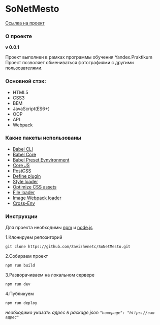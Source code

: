 # SoNetMesto   

[Ссылка на проект](https://zavizhenetc.github.io/SoNetMesto/)
### О проекте 
**v 0.0.1**

Проект выполнен в рамках программы  обучения Yandex.Praktikum
Проект позволяет обмениваться фотографиями с другими пользователями.
### Основной стэк:
- HTML5
- CSS3
- BEM
- JavaScript(ES6+)
- OOP
- API
- Webpack
### Какие пакеты использованы 
- [Babel CLI](https://babeljs.io/docs/en/babel-cli#docsNav)
- [Babel Core](https://babeljs.io/docs/en/babel-core)
- [Babel Preset Evnvironment](https://babeljs.io/docs/en/babel-preset-env#docsNav)
- [Сore JS](https://github.com/zloirock/core-js#readme)
- [PostCSS](https://postcss.org/)
- [Define plugin](https://webpack.js.org/plugins/define-plugin/)
- [Style loader](https://github.com/webpack-contrib/style-loader)
- [Optimize CSS assets](https://www.npmjs.com/package/optimize-css-assets-webpack-plugin)
- [File loader](https://github.com/webpack-contrib/file-loader)
- [Image Webpack loader](https://www.npmjs.com/package/image-webpack-loader)
- [Cross-Env](https://www.npmjs.com/package/cross-env)
### Инструкции 
Для  проекта необходимы [npm](https://www.npmjs.com/get-npm) и [node.js](https://nodejs.org/en/download/)

1.Клонируем репозиторий

``git clone https://github.com/Zavizhenetc/SoNetMesto.git``

2.Собираем проект 

``npm run build``

3.Разворачиваем на локальном сервере 

``npm run dev``

4.Публикуем  

``npm run deploy ``

*необходимо указать адрес в package.json ``"homepage": "https://ваш адрес"``*



